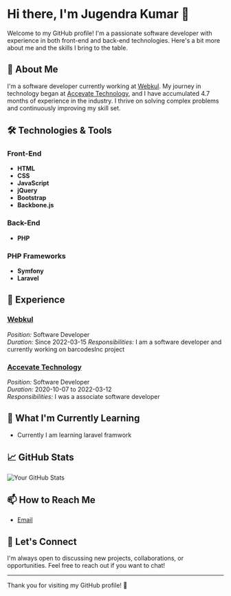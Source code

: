 # Hi there, I'm Jugendra Kumar 👋

Welcome to my GitHub profile! I'm a passionate software developer with experience in both front-end and back-end technologies. Here's a bit more about me and the skills I bring to the table.

## 🚀 About Me

I'm a software developer currently working at [Webkul](https://webkul.com/). My journey in technology began at [Accevate Technology](https://accevate.in/), and I have accumulated 4.7 months of experience in the industry. I thrive on solving complex problems and continuously improving my skill set.

## 🛠️ Technologies & Tools

### Front-End
- **HTML**
- **CSS**
- **JavaScript**
- **jQuery**
- **Bootstrap**
- **Backbone.js**

### Back-End
- **PHP**

### PHP Frameworks
- **Symfony**
- **Laravel**

## 💼 Experience

### [Webkul](https://www.webkul.com/)
*Position:* Software Developer  
*Duration:* Since 2022-03-15
*Responsibilities:* I am a software developer and currently working on barcodesInc project


### [Accevate Technology](https://www.accevate.com/)
*Position:* Software Developer  
*Duration:* 2020-10-07 to 2022-03-12  
*Responsibilities:* I was a associate software developer

## 🌱 What I'm Currently Learning

- Currently I am learning laravel framwork

## 📈 GitHub Stats

![Your GitHub Stats](https://github-readme-stats.vercel.app/api?username=jkrajpootbdn94&show_icons=true&hide_title=true&hide=prs&count_private=true&include_all_commits=true&theme=radical)

## 📫 How to Reach Me

- [Email](mailto:jkrajpootbdn94@gmail.com)

## 🤝 Let's Connect

I'm always open to discussing new projects, collaborations, or opportunities. Feel free to reach out if you want to chat!

---

Thank you for visiting my GitHub profile! 🙌
